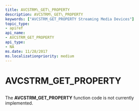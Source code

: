```yaml
---
title: AVCSTRM\_GET\_PROPERTY
description: AVCSTRM\_GET\_PROPERTY
keywords: ["AVCSTRM_GET_PROPERTY Streaming Media Devices"]
topic_type:
- apiref
api_name:
- AVCSTRM_GET_PROPERTY
api_type:
- NA
ms.date: 11/28/2017
ms.localizationpriority: medium
---
```


# AVCSTRM\_GET\_PROPERTY


## <span id="ddk_avcstrm_get_property_ks"></span><span id="DDK_AVCSTRM_GET_PROPERTY_KS"></span>


The **AVCSTRM\_GET\_PROPERTY** function code is not currently implemented.

 

 






